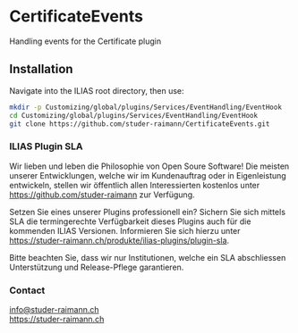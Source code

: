 CertificateEvents
=================

Handling events for the Certificate plugin

Installation
------------
Navigate into the ILIAS root directory, then use:

```bash
mkdir -p Customizing/global/plugins/Services/EventHandling/EventHook
cd Customizing/global/plugins/Services/EventHandling/EventHook
git clone https://github.com/studer-raimann/CertificateEvents.git
```
### ILIAS Plugin SLA

Wir lieben und leben die Philosophie von Open Soure Software! Die meisten unserer Entwicklungen, welche wir im Kundenauftrag oder in Eigenleistung entwickeln, stellen wir öffentlich allen Interessierten kostenlos unter https://github.com/studer-raimann zur Verfügung.

Setzen Sie eines unserer Plugins professionell ein? Sichern Sie sich mittels SLA die termingerechte Verfügbarkeit dieses Plugins auch für die kommenden ILIAS Versionen. Informieren Sie sich hierzu unter https://studer-raimann.ch/produkte/ilias-plugins/plugin-sla.

Bitte beachten Sie, dass wir nur Institutionen, welche ein SLA abschliessen Unterstützung und Release-Pflege garantieren.

### Contact
info@studer-raimann.ch  
https://studer-raimann.ch  
